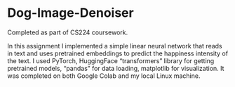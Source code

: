 # Dog-Image-Denoiser
Completed as part of CS224 coursework.

In this assignment I implemented a simple linear neural network that reads in text and uses pretrained embeddings to predict the happiness intensity of the text. I used PyTorch, HuggingFace “transformers” library for getting pretrained models, “pandas” for data loading, matplotlib for visualization. It was completed on both Google Colab and my local Linux machine.
